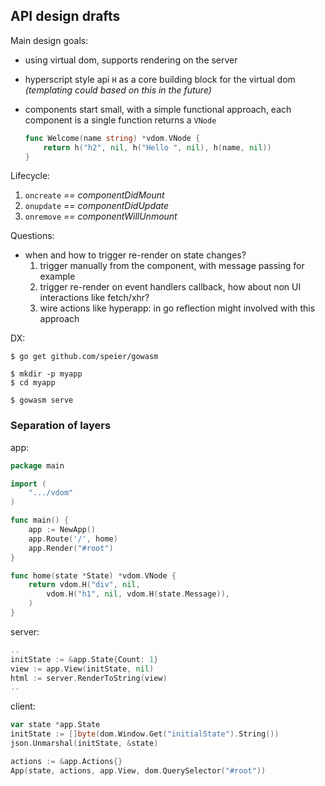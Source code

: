 ## API design drafts

Main design goals:

- using virtual dom, supports rendering on the server
- hyperscript style api `H` as a core building block for the virtual dom _(templating could based on this in the future)_
- components start small, with a simple functional approach, each component is a single function returns a `VNode`

	```go
	func Welcome(name string) *vdom.VNode {
		return h("h2", nil, h("Hello ", nil), h(name, nil))
	}
	```

Lifecycle:

1. `oncreate` _== componentDidMount_
2. `onupdate` _== componentDidUpdate_
3. `onremove` _== componentWillUnmount_

Questions:

- when and how to trigger re-render on state changes?
  1. trigger manually from the component, with message passing for example
  2. trigger re-render on event handlers callback, how about non UI interactions like fetch/xhr?
  3. wire actions like hyperapp: in go reflection might involved with this approach

DX:

```
$ go get github.com/speier/gowasm

$ mkdir -p myapp
$ cd myapp

$ gowasm serve

```

### Separation of layers

app:

```go
package main

import (
	".../vdom"
)

func main() {
	app := NewApp()
	app.Route('/', home)
	app.Render("#root")
}

func home(state *State) *vdom.VNode {
	return vdom.H("div", nil,
		vdom.H("h1", nil, vdom.H(state.Message)),
	)
}
```

server:

```go
..
initState := &app.State{Count: 1}
view := app.View(initState, nil)
html := server.RenderToString(view)
..
```

client:

```go
var state *app.State
initState := []byte(dom.Window.Get("initialState").String())
json.Unmarshal(initState, &state)

actions := &app.Actions{}
App(state, actions, app.View, dom.QuerySelector("#root"))
```
